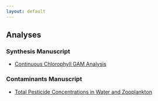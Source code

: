 ```yaml
---
layout: default
---
```


## Analyses

### Synthesis Manuscript

* [Continuous Chlorophyll GAM Analysis](rtm_chl_gam_analysis.html)

### Contaminants Manuscript

* [Total Pesticide Concentrations in Water and Zooplankton](contam_conc_water_zoop_analysis.html)
